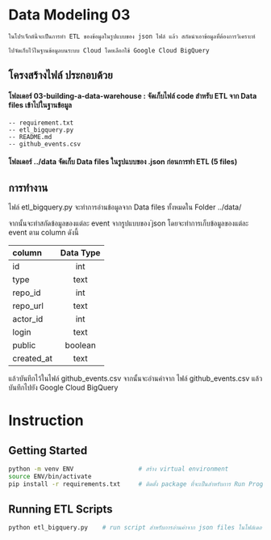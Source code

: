 # Data Modeling 03
    ในโปรเจ็กต์นี้จะเป็นการทำ ETL ของข้อมูลในรูปแบบของ json ไฟล์ แล้ว สกัดนำเอาข้อมูลที่่ต้องการวิเคราะห์ 
    
    ไปจัดเก็บไว้ในฐานข้อมูลบนระบบ Cloud โดยเลือกใช้ Google Cloud BigQuery

## โครงสร้างไฟล์ ประกอบด้วย
#### โฟลเดอร์ 03-building-a-data-warehouse : จัดเก็บไฟล์ code สำหรับ ETL จาก Data files เข้าไปในฐานข้อมูล
    -- requirement.txt
    -- etl_bigquery.py
    -- README.md    
    -- github_events.csv

#### โฟลเดอร์ ../data จัดเก็บ Data files ในรูปแบบของ .json ก่อนการทำ ETL (5 files)

## การทำงาน 
ไฟล์ etl_bigquery.py จะทำการอ่านข้อมูลจาก Data files ทั้งหมดใน Folder ../data/

จากนั้นจะทำสกัดข้อมูลของแต่ละ event จากรูปแบบของ  ๋json โดยจะทำการเก็บข้อมูลของแต่ละ event ตาม column ดังนี้

|column|Data Type|
|:------------|:---------------:|
|id|int|
|type|text|
|repo_id| int
|repo_url| text
|actor_id |int
|login |text
|public| boolean
|created_at |text


แล้วบันทึกไว้ในไฟล์ github_events.csv จากนั้นจะอ่านค่าจาก ไฟล์ github_events.csv แล้วบันทึกไปยัง Google Cloud BigQuery

# Instruction
## Getting Started

```sh
python -m venv ENV                  # สร้าง virtual environment
source ENV/bin/activate              
pip install -r requirements.txt     # ติดตั้ง package ที่จะเป็นสำหรับการ Run Program
```

## Running ETL Scripts

```sh
python etl_bigquery.py    # run script สำหรับการอ่านค่าจาก json files ในโฟล์เดอร์ data ทั้ง 5 ไฟล์ (แล้วเก็บไว้ใน ไฟล์ github_events.csv) แล้วบันทึกค่าแต่ละ row ไปยัง Google Cloud BigQery
```



